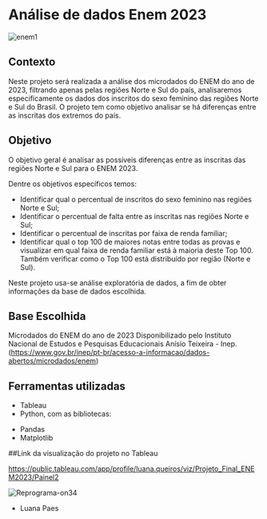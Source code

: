 # Análise de dados Enem 2023
![enem1](https://github.com/user-attachments/assets/0f22035f-d723-4833-9b95-4016bb4b3217)

## Contexto

Neste projeto será realizada a análise dos microdados do ENEM do ano de 2023, filtrando apenas pelas regiões Norte e Sul do país, analisaremos especificamente os dados dos inscritos  do sexo feminino das regiões Norte e Sul do Brasil. O projeto tem como objetivo analisar se há diferenças entre as inscritas dos extremos do país.

## Objetivo

O objetivo geral é analisar as possíveis diferenças entre as inscritas das regiões Norte e Sul para o ENEM 2023.

Dentre os objetivos específicos temos:

* Identificar qual o percentual de inscritos do sexo feminino nas regiões Norte e Sul;
* Identificar o percentual de falta entre as inscritas nas regiões Norte e Sul;
* Identificar o percentual de inscritas por faixa de renda familiar;
* Identificar qual o top 100 de maiores notas entre todas as provas e visualizar em qual faixa de renda familiar está à maioria deste Top 100. Também verificar como o Top 100 está distribuído por região (Norte e Sul).

Neste projeto usa-se análise exploratória de dados, a fim de obter informações da base de dados escolhida.

## Base Escolhida
Microdados do ENEM do ano de 2023
Disponibilizado pelo Instituto Nacional de Estudos e Pesquisas Educacionais Anísio Teixeira - Inep.
(https://www.gov.br/inep/pt-br/acesso-a-informacao/dados-abertos/microdados/enem)

## Ferramentas utilizadas
* Tableau
* Python, com as bibliotecas:
- Pandas
- Matplotlib
  
##Link da visualização do projeto no Tableau

https://public.tableau.com/app/profile/luana.queiros/viz/Projeto_Final_ENEM2023/Painel2

![Reprograma-on34](https://github.com/user-attachments/assets/3942ca3d-6735-430c-aa05-5b540bea2863)


- Luana Paes


